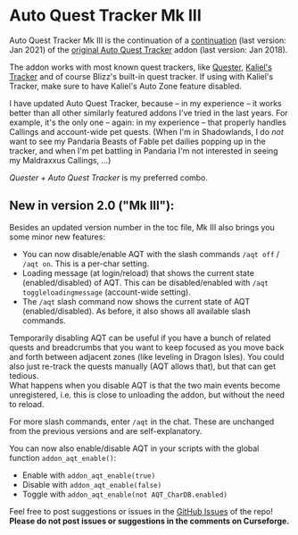 # Auto Quest Tracker Mk III

Auto Quest Tracker Mk III is the continuation of a [continuation](https://github.com/gamer-angel05/AutoQuestTracker) (last version: Jan 2021) of the [original Auto Quest Tracker](https://www.curseforge.com/wow/addons/auto-quest-tracker) addon (last version: Jan 2018).

The addon works with most known quest trackers, like [Quester](https://www.curseforge.com/wow/addons/quester), [Kaliel's Tracker](https://www.curseforge.com/wow/addons/kaliels-tracker) and of course Blizz's built-in quest tracker. If using with Kaliel's Tracker, make sure to have Kaliel's Auto Zone feature disabled.

I have updated Auto Quest Tracker, because – in my experience – it works better than all other similarly featured addons I've tried in the last years. For example, it's the only one – again: in my experience – that properly handles Callings and account-wide pet quests. (When I'm in Shadowlands, I do _not_ want to see my Pandaria Beasts of Fable pet dailies popping up in the tracker, and when I'm pet battling in Pandaria I'm not interested in seeing my Maldraxxus Callings, …)

_Quester + Auto Quest Tracker_ is my preferred combo.

## New in version 2.0 ("Mk III"):

Besides an updated version number in the toc file, Mk III also brings you some minor new features:

- You can now disable/enable AQT with the slash commands `/aqt off` / `/aqt on`. This is a per-char setting.
- Loading message (at login/reload) that shows the current state (enabled/disabled) of AQT. This can be disabled/enabled with `/aqt toggleloadingmessage` (account-wide setting).
- The `/aqt` slash command now shows the current state of AQT (enabled/disabled). As before, it also shows all available slash commands.

Temporarily disabling AQT can be useful if you have a bunch of related quests and breadcrumbs that you want to keep focused as you move back and forth between adjacent zones (like leveling in Dragon Isles). You could also just re-track the quests manually (AQT allows that), but that can get tedious.  
What happens when you disable AQT is that the two main events become unregistered, i.e. this is close to unloading the addon, but without the need to reload.

For more slash commands, enter `/aqt` in the chat. These are unchanged from the previous versions and are self-explanatory.

You can now also enable/disable AQT in your scripts with the global function `addon_aqt_enable()`:

- Enable with `addon_aqt_enable(true)`
- Disable with `addon_aqt_enable(false)`
- Toggle with `addon_aqt_enable(not AQT_CharDB.enabled)`

Feel free to post suggestions or issues in the [GitHub Issues](https://github.com/tflo/PetWalker/issues) of the repo!
__Please do not post issues or suggestions in the comments on Curseforge.__



